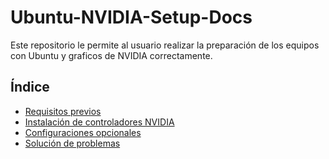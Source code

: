 # Ubuntu-NVIDIA-Setup-Docs
Este repositorio le permite al usuario realizar la preparación de los equipos con Ubuntu y graficos de NVIDIA correctamente.

## Índice
- [Requisitos previos](#requisitos-previos)
- [Instalación de controladores NVIDIA](#instalación-de-controladores-nvidia)
- [Configuraciones opcionales](#configuraciones-opcionales)
- [Solución de problemas](#solución-de-problemas)
